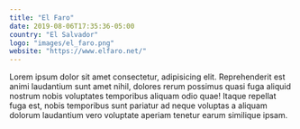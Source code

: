 ```yaml
---
title: "El Faro"
date: 2019-08-06T17:35:36-05:00
country: "El Salvador"
logo: "images/el_faro.png"
website: "https://www.elfaro.net/"
---
```


Lorem ipsum dolor sit amet consectetur, adipisicing elit. Reprehenderit est animi laudantium sunt amet nihil, dolores rerum possimus quasi fuga aliquid nostrum nobis voluptates temporibus aliquam odio quae! Itaque repellat fuga est, nobis temporibus sunt pariatur ad neque voluptas a aliquam dolorum laudantium vero voluptate aperiam tenetur earum similique ipsam.